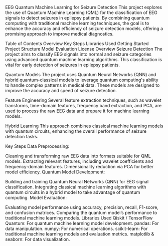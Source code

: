 EEG Quantum Machine Learning for Seizure Detection
This project explores the use of Quantum Machine Learning (QML) for the classification of EEG signals to detect seizures in epilepsy patients. By combining quantum computing with traditional machine learning techniques, the goal is to enhance the accuracy and efficiency of seizure detection models, offering a promising approach to improve medical diagnostics.

Table of Contents
Overview
Key Steps
Libraries Used
Getting Started
Project Structure
Model Evaluation
License
Overview
Seizure Detection
The project aims to classify EEG signals into normal and seizure categories using advanced quantum machine learning algorithms. This classification is vital for early detection of seizures in epilepsy patients.

Quantum Models
The project uses Quantum Neural Networks (QNN) and hybrid quantum-classical models to leverage quantum computing's ability to handle complex patterns in medical data. These models are designed to improve the accuracy and speed of seizure detection.

Feature Engineering
Several feature extraction techniques, such as wavelet transforms, time-domain features, frequency band extraction, and PCA, are used to process the raw EEG data and prepare it for machine learning models.

Hybrid Learning
This approach combines classical machine learning models with quantum circuits, enhancing the overall performance of seizure detection tasks.

Key Steps
Data Preprocessing:

Cleaning and transforming raw EEG data into formats suitable for QML models.
Extracting relevant features, including wavelet coefficients and frequency-domain features.
Dimensionality reduction via PCA for better model efficiency.
Quantum Model Development:

Building and training Quantum Neural Networks (QNN) for EEG signal classification.
Integrating classical machine learning algorithms with quantum circuits in a hybrid model to take advantage of quantum computing.
Model Evaluation:

Evaluating model performance using accuracy, precision, recall, F1-score, and confusion matrices.
Comparing the quantum model’s performance to traditional machine learning models.
Libraries Used
Qiskit / TensorFlow Quantum: For quantum machine learning model development.
pandas: For data manipulation.
numpy: For numerical operations.
scikit-learn: For traditional machine learning models and evaluation metrics.
matplotlib & seaborn: For data visualization.

